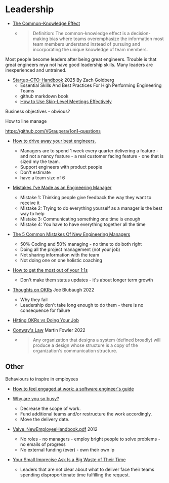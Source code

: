 Leadership
==========

* [The Common-Knowledge Effect](https://www.nngroup.com/articles/common-knowledge-effect/)
    * > Definition: The common-knowledge effect is a decision-making bias where teams overemphasize the information most team members understand instead of pursuing and incorporating the unique knowledge of team members.

Most people become leaders after being great engineers. Trouble is that great engineers mya not have good leadership skills.
Many leaders are inexperienced and untrained.

* [Startup-CTO-Handbook](https://github.com/ZachGoldberg/Startup-CTO-Handbook/blob/main/StartupCTOHandbook.md) 2025 By Zach Goldberg
    * Essential Skills And Best Practices For High Performing Engineering Teams
    * github markdown book
    * [How to Use Skip-Level Meetings Effectively](https://www.managementcenter.org/resources/skip-level-meeting-toolkit/)

Business objectives - obvious?

How to line manage

https://github.com/VGraupera/1on1-questions

* [How to drive away your best engineers.](https://blog.hulacorn.com/2021/09/08/how-to-drive-away-your-best-engineers/)
    * Managers are to spend 1 week every quarter delivering a feature - and not a nancy feature - a real customer facing feature - one that is sized my the team.
    * Support engineers with product people
    * Don't estimate
    * have a team size of 6

* [Mistakes I’ve Made as an Engineering Manager ](https://css-tricks.com/mistakes-ive-made-as-an-engineering-manager/)
    * Mistake 1: Thinking people give feedback the way they want to receive it
    * Mistake 2: Trying to do everything yourself as a manager is the best way to help
    * Mistake 3: Communicating something one time is enough
    * Mistake 4: You have to have everything together all the time
* [The 5 Common Mistakes Of New Engineering Managers](https://ochronus.online/the-5-common-mistakes-of-new-engineering-managers/)
    * 50% Coding and 50% managing - no time to do both right
    * Doing all the project management (not your job)
    * Not sharing information with the team
    * Not doing one on one holistic coaching
* [How to get the most out of your 1:1s](https://erik.wiffin.com/posts/how-to-get-the-most-out-of-your-11s/)
    * Don't make them status updates - it's about longer term growth

* [Thoughts on OKRs](https://joeblu.com/blog/2022_05_okrs/) Joe Blubaugh 2022
    * Why they fail
    * Leadership don't take long enough to do them - there is no consequence for failure
* [Hitting OKRs vs Doing Your Job](https://jessitron.com/2025/01/05/hitting-okrs-vs-doing-your-job/)

* [Conway's Law](https://martinfowler.com/bliki/ConwaysLaw.html) Martin Fowler 2022
    * > Any organization that designs a system (defined broadly) will produce a design whose structure is a copy of the organization's communication structure. 

Other
-----

Behaviours to inspire in employees
* [How to feel engaged at work: a software engineer's guide](https://jasont.co/ennui/)

* [Why are you so busy?](https://tomlingham.com/articles/why-are-you-so-busy/)
    * Decrease the scope of work.
    * Fund additional teams and/or restructure the work accordingly.
    * Move the delivery date.
* [Valve_NewEmployeeHandbook.pdf](https://cdn.cloudflare.steamstatic.com/apps/valve/Valve_NewEmployeeHandbook.pdf) 2012
    * No roles - no managers - employ bright people to solve problems - no emails of progress
    * No external funding (ever) - own their own ip

* [Your Small Imprecise Ask Is a Big Waste of Their Time](https://staysaasy.com/startups/2023/11/10/imprecise-asks.html)
    * Leaders that are not clear about what to deliver face their teams spending disproportionate time fulfilling the request.
